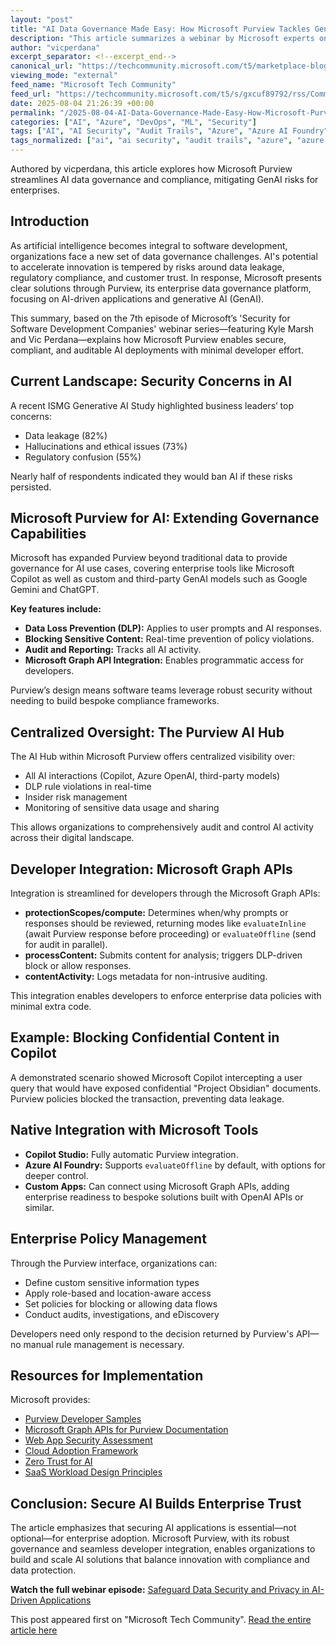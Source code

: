 ```yaml
---
layout: "post"
title: "AI Data Governance Made Easy: How Microsoft Purview Tackles GenAI Risks and Builds Trust"
description: "This article summarizes a webinar by Microsoft experts on how Microsoft Purview enables data governance, security, and compliance for AI-driven applications. It addresses regulatory challenges with GenAI, showcases Purview's real-time DLP and audit controls, integration with Microsoft Copilot and Azure AI, and guidance for developers via APIs."
author: "vicperdana"
excerpt_separator: <!--excerpt_end-->
canonical_url: "https://techcommunity.microsoft.com/t5/marketplace-blog/ai-data-governance-made-easy-how-microsoft-purview-tackles-genai/ba-p/4435237"
viewing_mode: "external"
feed_name: "Microsoft Tech Community"
feed_url: "https://techcommunity.microsoft.com/t5/s/gxcuf89792/rss/Community"
date: 2025-08-04 21:26:39 +00:00
permalink: "/2025-08-04-AI-Data-Governance-Made-Easy-How-Microsoft-Purview-Tackles-GenAI-Risks-and-Builds-Trust.html"
categories: ["AI", "Azure", "DevOps", "ML", "Security"]
tags: ["AI", "AI Security", "Audit Trails", "Azure", "Azure AI Foundry", "Azure AI Studio", "Community", "Compliance", "Confidential Data Protection", "Copilot Studio", "Data Governance", "Data Loss Prevention", "DevOps", "GenAI", "Microsoft Copilot", "Microsoft Graph APIs", "Microsoft Purview", "ML", "Security"]
tags_normalized: ["ai", "ai security", "audit trails", "azure", "azure ai foundry", "azure ai studio", "community", "compliance", "confidential data protection", "copilot studio", "data governance", "data loss prevention", "devops", "genai", "microsoft copilot", "microsoft graph apis", "microsoft purview", "ml", "security"]
---
```


Authored by vicperdana, this article explores how Microsoft Purview streamlines AI data governance and compliance, mitigating GenAI risks for enterprises.<!--excerpt_end-->

## Introduction

As artificial intelligence becomes integral to software development, organizations face a new set of data governance challenges. AI's potential to accelerate innovation is tempered by risks around data leakage, regulatory compliance, and customer trust. In response, Microsoft presents clear solutions through Purview, its enterprise data governance platform, focusing on AI-driven applications and generative AI (GenAI).

This summary, based on the 7th episode of Microsoft’s 'Security for Software Development Companies' webinar series—featuring Kyle Marsh and Vic Perdana—explains how Microsoft Purview enables secure, compliant, and auditable AI deployments with minimal developer effort.

## Current Landscape: Security Concerns in AI

A recent ISMG Generative AI Study highlighted business leaders’ top concerns:

- Data leakage (82%)
- Hallucinations and ethical issues (73%)
- Regulatory confusion (55%)

Nearly half of respondents indicated they would ban AI if these risks persisted.

## Microsoft Purview for AI: Extending Governance Capabilities

Microsoft has expanded Purview beyond traditional data to provide governance for AI use cases, covering enterprise tools like Microsoft Copilot as well as custom and third-party GenAI models such as Google Gemini and ChatGPT.

**Key features include:**

- **Data Loss Prevention (DLP):** Applies to user prompts and AI responses.
- **Blocking Sensitive Content:** Real-time prevention of policy violations.
- **Audit and Reporting:** Tracks all AI activity.
- **Microsoft Graph API Integration:** Enables programmatic access for developers.

Purview’s design means software teams leverage robust security without needing to build bespoke compliance frameworks.

## Centralized Oversight: The Purview AI Hub

The AI Hub within Microsoft Purview offers centralized visibility over:

- All AI interactions (Copilot, Azure OpenAI, third-party models)
- DLP rule violations in real-time
- Insider risk management
- Monitoring of sensitive data usage and sharing

This allows organizations to comprehensively audit and control AI activity across their digital landscape.

## Developer Integration: Microsoft Graph APIs

Integration is streamlined for developers through the Microsoft Graph APIs:

- **protectionScopes/compute:** Determines when/why prompts or responses should be reviewed, returning modes like `evaluateInline` (await Purview response before proceeding) or `evaluateOffline` (send for audit in parallel).
- **processContent:** Submits content for analysis; triggers DLP-driven block or allow responses.
- **contentActivity:** Logs metadata for non-intrusive auditing.

This integration enables developers to enforce enterprise data policies with minimal extra code.

## Example: Blocking Confidential Content in Copilot

A demonstrated scenario showed Microsoft Copilot intercepting a user query that would have exposed confidential "Project Obsidian" documents. Purview policies blocked the transaction, preventing data leakage.

## Native Integration with Microsoft Tools

- **Copilot Studio:** Fully automatic Purview integration.
- **Azure AI Foundry:** Supports `evaluateOffline` by default, with options for deeper control.
- **Custom Apps:** Can connect using Microsoft Graph APIs, adding enterprise readiness to bespoke solutions built with OpenAI APIs or similar.

## Enterprise Policy Management

Through the Purview interface, organizations can:

- Define custom sensitive information types
- Apply role-based and location-aware access
- Set policies for blocking or allowing data flows
- Conduct audits, investigations, and eDiscovery

Developers need only respond to the decision returned by Purview's API—no manual rule management is necessary.

## Resources for Implementation

Microsoft provides:

- [Purview Developer Samples](https://github.com/microsoft/purview-api-samples)
- [Microsoft Graph APIs for Purview Documentation](https://learn.microsoft.com/en-us/graph/security-datasecurityandgovernance-overview?view=graph-rest-beta)
- [Web App Security Assessment](https://aka.ms/wafsecurity)
- [Cloud Adoption Framework](https://aka.ms/caf)
- [Zero Trust for AI](https://aka.ms/zero-trust)
- [SaaS Workload Design Principles](https://learn.microsoft.com/en-us/azure/well-architected/saas/design-principles)

## Conclusion: Secure AI Builds Enterprise Trust

The article emphasizes that securing AI applications is essential—not optional—for enterprise adoption. Microsoft Purview, with its robust governance and seamless developer integration, enables organizations to build and scale AI solutions that balance innovation with compliance and data protection.

**Watch the full webinar episode:** [Safeguard Data Security and Privacy in AI-Driven Applications](https://aka.ms/asiasdcsecurity/recording)

This post appeared first on "Microsoft Tech Community". [Read the entire article here](https://techcommunity.microsoft.com/t5/marketplace-blog/ai-data-governance-made-easy-how-microsoft-purview-tackles-genai/ba-p/4435237)
